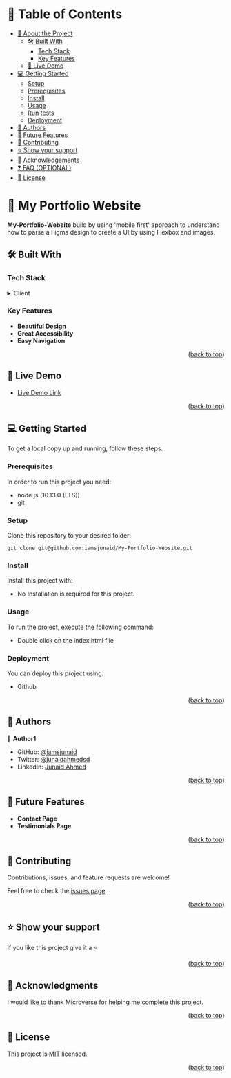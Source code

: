# 📗 Table of Contents

- [📖 About the Project](#about-project)
  - [🛠 Built With](#built-with)
    - [Tech Stack](#tech-stack)
    - [Key Features](#key-features)
  - [🚀 Live Demo](#live-demo)
- [💻 Getting Started](#getting-started)
  - [Setup](#setup)
  - [Prerequisites](#prerequisites)
  - [Install](#install)
  - [Usage](#usage)
  - [Run tests](#run-tests)
  - [Deployment](#triangular_flag_on_post-deployment)
- [👥 Authors](#authors)
- [🔭 Future Features](#future-features)
- [🤝 Contributing](#contributing)
- [⭐️ Show your support](#support)
- [🙏 Acknowledgements](#acknowledgements)
- [❓ FAQ (OPTIONAL)](#faq)
- [📝 License](#license)

<!-- PROJECT DESCRIPTION -->

# 📖 My Portfolio Website <a name="about-project"></a>

**My-Portfolio-Website** build by using 'mobile first' approach to understand how to parse a Figma design to create a UI by using Flexbox and images.

## 🛠 Built With <a name="built-with"></a>

### Tech Stack <a name="tech-stack"></a>

<details>
  <summary>Client</summary>
  <ul>
    <li>HTML</li>
    <li>CSS</li>
  </ul>
</details>

<!-- Features -->

### Key Features <a name="key-features"></a>

- **Beautiful Design**
- **Great Accessibility**
- **Easy Navigation**

<p align="right">(<a href="#readme-top">back to top</a>)</p>

<!-- LIVE DEMO -->

## 🚀 Live Demo <a name="live-demo"></a>

- [Live Demo Link](https://iamsjunaid.github.io/My-Portfolio-Website-1/)

<p align="right">(<a href="#readme-top">back to top</a>)</p>

<!-- GETTING STARTED -->

## 💻 Getting Started <a name="getting-started"></a>

To get a local copy up and running, follow these steps.

### Prerequisites

In order to run this project you need:

<!--
Example command:

```sh
 gem install rails
```
 -->
- node.js (10.13.0 (LTS))
- git

### Setup

Clone this repository to your desired folder:

<!--
Example commands:

```sh
  cd my-folder
  git clone git@github.com:myaccount/my-project.git
```
--->
 `git clone git@github.com:iamsjunaid/My-Portfolio-Website.git`

### Install

Install this project with:

<!--
Example command:

```sh
  cd my-project
  gem install
```
--->
- No Installation is required for this project.
### Usage

To run the project, execute the following command:

<!--
Example command:

```sh
  rails server
```
--->
- Double click on the index.html file
<!-- ### Run tests

To run tests, run the following command: -->

<!--
Example command:

```sh
  bin/rails test test/models/article_test.rb
```
--->


### Deployment

You can deploy this project using:

<!--
Example:

```sh

```
 -->
- Github 
<p align="right">(<a href="#readme-top">back to top</a>)</p>

<!-- AUTHORS -->

## 👥 Authors <a name="authors"></a>

👤 **Author1**

- GitHub: [@iamsjunaid](https://github.com/iamsjunaid)
- Twitter: [@junaidahmedsd](https://twitter.com/junaidahmedsd)
- LinkedIn: [Junaid Ahmed](https://www.linkedin.com/in/junaid-syed-058b2779)


<p align="right">(<a href="#readme-top">back to top</a>)</p>

<!-- FUTURE FEATURES -->

## 🔭 Future Features <a name="future-features"></a>

- **Contact Page**
- **Testimonials Page**


<p align="right">(<a href="#readme-top">back to top</a>)</p>

<!-- CONTRIBUTING -->

## 🤝 Contributing <a name="contributing"></a>

Contributions, issues, and feature requests are welcome!

Feel free to check the [issues page](https://github.com/iamsjunaid/My-Portfolio-Website/issues).

<p align="right">(<a href="#readme-top">back to top</a>)</p>

<!-- SUPPORT -->

## ⭐️ Show your support <a name="support"></a>

If you like this project give it a ⭐️

<p align="right">(<a href="#readme-top">back to top</a>)</p>

<!-- ACKNOWLEDGEMENTS -->

## 🙏 Acknowledgments <a name="acknowledgements"></a>

I would like to thank Microverse for helping me complete this project.

<p align="right">(<a href="#readme-top">back to top</a>)</p>

<!-- LICENSE -->

## 📝 License <a name="license"></a>

This project is [MIT](https://github.com/iamsjunaid/My-Portfolio-Website-1/blob/add-accessibility/LICENSE.md) licensed.

<p align="right">(<a href="#readme-top">back to top</a>)</p>
